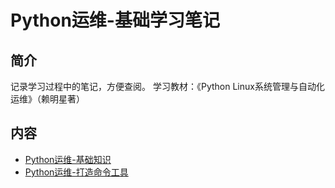 # Python运维-基础学习笔记

## 简介
记录学习过程中的笔记，方便查阅。
学习教材：《Python Linux系统管理与自动化运维》（赖明星著）
## 内容
- [Python运维-基础知识](https://ebook.big1000.com/14-Python%E7%B3%BB%E7%BB%9F%E7%AE%A1%E7%90%86%E4%B8%8E%E8%87%AA%E5%8A%A8%E5%8C%96%E8%BF%90%E7%BB%B4/01-Python%E8%BF%90%E7%BB%B4-%E5%9F%BA%E7%A1%80%E5%AD%A6%E4%B9%A0%E7%AC%94%E8%AE%B0/01-Python%E8%BF%90%E7%BB%B4-%E5%9F%BA%E7%A1%80%E7%9F%A5%E8%AF%86.html)
- [Python运维-打造命令工具](https://ebook.big1000.com/14-Python%E7%B3%BB%E7%BB%9F%E7%AE%A1%E7%90%86%E4%B8%8E%E8%87%AA%E5%8A%A8%E5%8C%96%E8%BF%90%E7%BB%B4/01-Python%E8%BF%90%E7%BB%B4-%E5%9F%BA%E7%A1%80%E5%AD%A6%E4%B9%A0%E7%AC%94%E8%AE%B0/02-Python%E8%BF%90%E7%BB%B4-%E6%89%93%E9%80%A0%E5%91%BD%E4%BB%A4%E8%A1%8C%E5%B7%A5%E5%85%B7.html)
